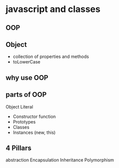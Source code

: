# javascript and classes

## OOP

## Object
- collection of properties and methods
- toLowerCase

## why use OOP

## parts of OOP
Object Literal

- Constructor function
- Prototypes
- Classes
- Instances (new, this)


## 4 Pillars
abstraction
Encapsulation
Inheritance
Polymorphism